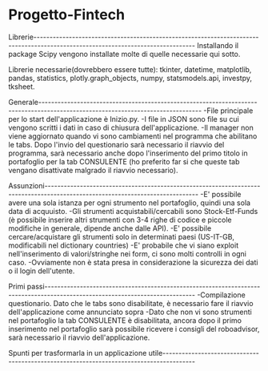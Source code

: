 # Progetto-Fintech

Librerie--------------------------------------------------------------------------------------------------------------------------------
Installando il package Scipy vengono installate molte di quelle necessarie qui sotto.

Librerie necessarie(dovrebbero essere tutte): tkinter, datetime, matplotlib, pandas, statistics, plotly.graph_objects, numpy, statsmodels.api, investpy, tksheet.

Generale--------------------------------------------------------------------------------------------------------------------------------
-File principale per lo start dell'applicazione è Inizio.py.
-I file in JSON sono file su cui vengono scritti i dati in caso di chiusura dell'applicazione.
-Il manager non viene aggiornato quando vi sono cambiamenti nel programma che abilitano le tabs. Dopo l'invio del questionario sarà necessario il riavvio del programma, sarà necessario anche dopo l'inserimento del primo titolo in portafoglio per la tab CONSULENTE (ho preferito far si che queste tab vengano disattivate malgrado il riavvio necessario).

Assunzioni------------------------------------------------------------------------------------------------------------------------------
-E' possibile avere una sola istanza per ogni strumento nel portafoglio, quindi una sola data di acquuisto.
-Gli strumenti acquistabili/cercabili sono Stock-Etf-Funds (è possibile inserire altri strumenti con 3-4 righe di codice e piccole            modifiche in generale, dipende anche dalle API).
-E' possibile cercare/acquistare gli strumenti solo in determinati paesi (US-IT-GB, modificabili nel dictionary countries)
-E' probabile che vi siano exploit nell'inserimento di valori/stringhe nei form, ci sono molti controlli in ogni caso.
-Ovviamente non è stata presa in considerazione la sicurezza dei dati o il login dell'utente.

Primi passi-----------------------------------------------------------------------------------------------------------------------------
-Compilazione questionario. Dato che le tabs sono disabilitate, è necessario fare il riavvio dell'applicazione come annunciato sopra
-Dato che non vi sono strumenti nel portafoglio la tab CONSULENTE è disabilitata, ancora dopo il primo inserimento nel portafoglio sarà possibile ricevere i consigli del roboadvisor, sarà necessario il riavvio dell'applicazione.

Spunti per trasformarla in un applicazione utile----------------------------------------------------------------------------------------

